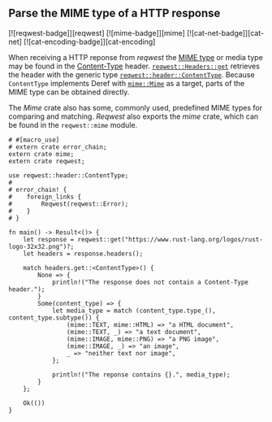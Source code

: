 ## Parse the MIME type of a HTTP response

[![reqwest-badge]][reqwest] [![mime-badge]][mime] [![cat-net-badge]][cat-net] [![cat-encoding-badge]][cat-encoding]

When receiving a HTTP reponse from *reqwest* the [MIME type] or media type may be
found in the [Content-Type] header. [`reqwest::Headers::get`] retrieves the
header with the generic type [`reqwest::header::ContentType`]. Because
`ContentType` implements Deref with [`mime::Mime`] as a target, parts of the
MIME type can be obtained directly.

The *Mime* crate also has some, commonly used, predefined MIME types for
comparing and matching. *Reqwest* also exports the *mime*
crate, which can be found in the `reqwest::mime` module.

```rust,no_run
# #[macro_use]
# extern crate error_chain;
extern crate mime;
extern crate reqwest;

use reqwest::header::ContentType;
#
# error_chain! {
#    foreign_links {
#        Reqwest(reqwest::Error);
#    }
# }

fn main() -> Result<()> {
    let response = reqwest::get("https://www.rust-lang.org/logos/rust-logo-32x32.png")?;
    let headers = response.headers();

    match headers.get::<ContentType>() {
        None => {
            println!("The response does not contain a Content-Type header.");
        }
        Some(content_type) => {
            let media_type = match (content_type.type_(), content_type.subtype()) {
                (mime::TEXT, mime::HTML) => "a HTML document",
                (mime::TEXT, _) => "a text document",
                (mime::IMAGE, mime::PNG) => "a PNG image",
                (mime::IMAGE, _) => "an image",
                _ => "neither text nor image",
            };

            println!("The reponse contains {}.", media_type);
        }
    };

    Ok(())
}
```

[`mime::Mime`]: https://docs.rs/mime/*/mime/struct.Mime.html
[`reqwest::header::ContentType`]: https://docs.rs/reqwest/*/reqwest/header/struct.ContentType.html
[`reqwest::Headers::get`]: https://docs.rs/reqwest/*/reqwest/header/struct.Headers.html#method.get

[Content-Type]: https://developer.mozilla.org/docs/Web/HTTP/Headers/Content-Type
[MIME type]: https://developer.mozilla.org/docs/Web/HTTP/Basics_of_HTTP/MIME_types
